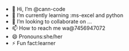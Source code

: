 - 👋 Hi, I’m @cann-code
- 🌱 I’m currently learning :ms-excel and python 
- 💞️ I’m looking to collaborate on ...
- 📫 How to reach me wa@7456947072
- 😄 Pronouns:she/her
- ⚡ Fun fact:learner

<!---
cann-code/cann-code is a ✨ special ✨ repository because its `README.md` (this file) appears on your GitHub profile.
You can click the Preview link to take a look at your changes.
--->

